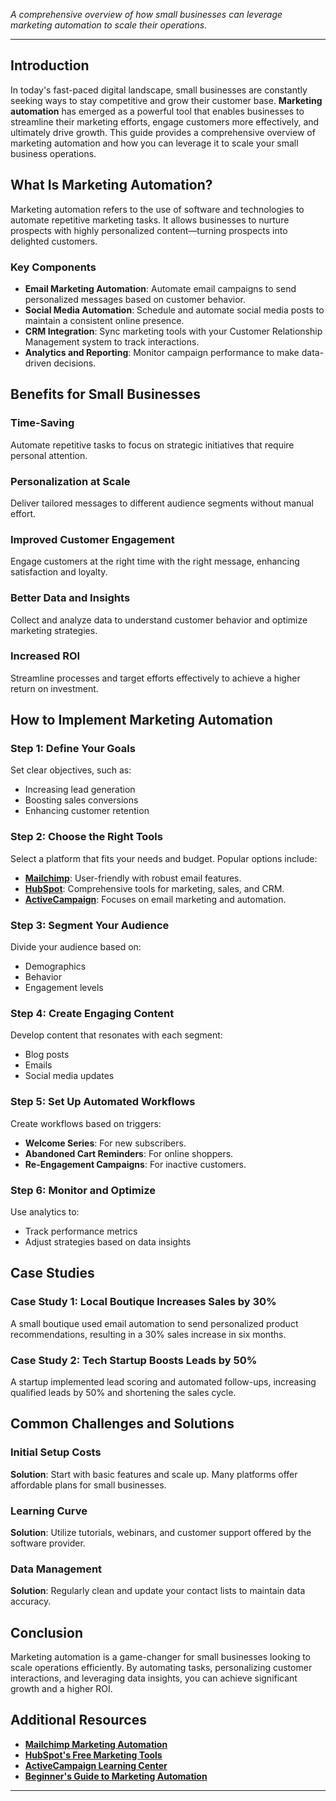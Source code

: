 *A comprehensive overview of how small businesses can leverage marketing automation to scale their operations.*

---

## Introduction

In today's fast-paced digital landscape, small businesses are constantly seeking ways to stay competitive and grow their customer base. **Marketing automation** has emerged as a powerful tool that enables businesses to streamline their marketing efforts, engage customers more effectively, and ultimately drive growth. This guide provides a comprehensive overview of marketing automation and how you can leverage it to scale your small business operations.

## What Is Marketing Automation?

Marketing automation refers to the use of software and technologies to automate repetitive marketing tasks. It allows businesses to nurture prospects with highly personalized content—turning prospects into delighted customers.

### Key Components

- **Email Marketing Automation**: Automate email campaigns to send personalized messages based on customer behavior.
- **Social Media Automation**: Schedule and automate social media posts to maintain a consistent online presence.
- **CRM Integration**: Sync marketing tools with your Customer Relationship Management system to track interactions.
- **Analytics and Reporting**: Monitor campaign performance to make data-driven decisions.

## Benefits for Small Businesses

### Time-Saving

Automate repetitive tasks to focus on strategic initiatives that require personal attention.

### Personalization at Scale

Deliver tailored messages to different audience segments without manual effort.

### Improved Customer Engagement

Engage customers at the right time with the right message, enhancing satisfaction and loyalty.

### Better Data and Insights

Collect and analyze data to understand customer behavior and optimize marketing strategies.

### Increased ROI

Streamline processes and target efforts effectively to achieve a higher return on investment.

## How to Implement Marketing Automation

### Step 1: Define Your Goals

Set clear objectives, such as:

- Increasing lead generation
- Boosting sales conversions
- Enhancing customer retention

### Step 2: Choose the Right Tools

Select a platform that fits your needs and budget. Popular options include:

- **[Mailchimp](https://mailchimp.com/)**: User-friendly with robust email features.
- **[HubSpot](https://www.hubspot.com/)**: Comprehensive tools for marketing, sales, and CRM.
- **[ActiveCampaign](https://www.activecampaign.com/)**: Focuses on email marketing and automation.

### Step 3: Segment Your Audience

Divide your audience based on:

- Demographics
- Behavior
- Engagement levels

### Step 4: Create Engaging Content

Develop content that resonates with each segment:

- Blog posts
- Emails
- Social media updates

### Step 5: Set Up Automated Workflows

Create workflows based on triggers:

- **Welcome Series**: For new subscribers.
- **Abandoned Cart Reminders**: For online shoppers.
- **Re-Engagement Campaigns**: For inactive customers.

### Step 6: Monitor and Optimize

Use analytics to:

- Track performance metrics
- Adjust strategies based on data insights

## Case Studies

### Case Study 1: Local Boutique Increases Sales by 30%

A small boutique used email automation to send personalized product recommendations, resulting in a 30% sales increase in six months.

### Case Study 2: Tech Startup Boosts Leads by 50%

A startup implemented lead scoring and automated follow-ups, increasing qualified leads by 50% and shortening the sales cycle.

## Common Challenges and Solutions

### Initial Setup Costs

**Solution**: Start with basic features and scale up. Many platforms offer affordable plans for small businesses.

### Learning Curve

**Solution**: Utilize tutorials, webinars, and customer support offered by the software provider.

### Data Management

**Solution**: Regularly clean and update your contact lists to maintain data accuracy.

## Conclusion

Marketing automation is a game-changer for small businesses looking to scale operations efficiently. By automating tasks, personalizing customer interactions, and leveraging data insights, you can achieve significant growth and a higher ROI.

## Additional Resources

- **[Mailchimp Marketing Automation](https://mailchimp.com/marketing-automation/)**
- **[HubSpot's Free Marketing Tools](https://www.hubspot.com/products/marketing)**
- **[ActiveCampaign Learning Center](https://www.activecampaign.com/learn)**
- **[Beginner's Guide to Marketing Automation](https://www.digitalmarketinginstitute.com/blog/marketing-automation-a-beginners-guide)**

---
